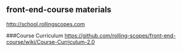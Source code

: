 ## front-end-course materials
http://school.rollingscopes.com

###Course Curriculum
https://github.com/rolling-scopes/front-end-course/wiki/Course-Curriculum-2.0
